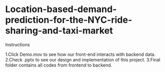 # Location-based-demand-prediction-for-the-NYC-ride-sharing-and-taxi-market


Instructions

1.Click Demo.mov to see how our front-end interacts with backend data.
2.Check .pptx to see our design and implementation of this project.
3.Final folder contains all codes from frontend to backend.
